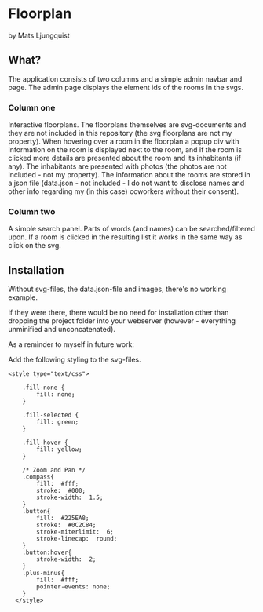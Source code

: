 # Floorplan
by Mats Ljungquist

## What?
The application consists of two columns and a simple admin navbar and page. The admin
page displays the element ids of the rooms in the svgs.

### Column one
Interactive floorplans. The floorplans themselves are svg-documents and they are not
included in this repository (the svg floorplans are not my property). When hovering
over a room in the floorplan a popup div with information on the room is displayed
next to the room, and if the room is clicked more details are presented
about the room and its inhabitants (if any). The inhabitants are presented with photos
(the photos are not included - not my property). The information about the rooms
are stored in a json file (data.json - not included - I do not want to disclose names
and other info regarding my (in this case) coworkers without their consent).

### Column two
A simple search panel. Parts of words (and names) can be searched/filtered upon.
If a room is clicked in the resulting list it works in the same way as click on
the svg.

## Installation

Without svg-files, the data.json-file and images, there's no working example.

If they were there, there would be no need for installation other than dropping
the project folder into your webserver (however - everything unminified and unconcatenated).

As a reminder to myself in future work:

Add the following styling to the svg-files.

```
<style type="text/css">

    .fill-none {
        fill: none;
    }
    
    .fill-selected {
        fill: green;
    }
    
    .fill-hover {
        fill: yellow;
    }
               
    /* Zoom and Pan */
    .compass{
        fill:  #fff;
        stroke:  #000;
        stroke-width:  1.5;
    }
    .button{
        fill:  #225EA8;
        stroke:  #0C2C84;
        stroke-miterlimit:	6;
        stroke-linecap:  round;
    }
    .button:hover{
        stroke-width:  2;
    }
    .plus-minus{
        fill:  #fff;
        pointer-events: none;
    }           
  </style>
```


